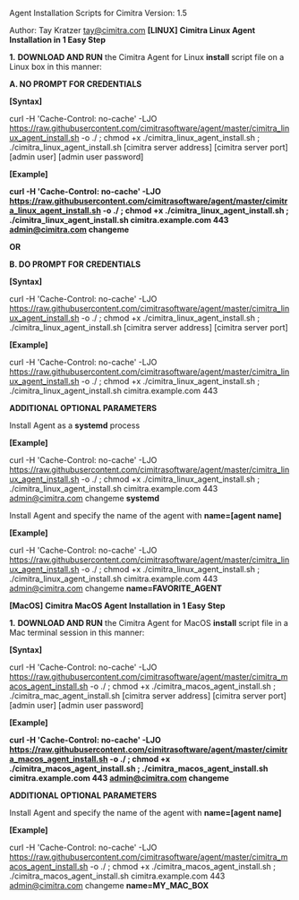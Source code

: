 
Agent Installation Scripts for Cimitra
Version: 1.5

Author: Tay Kratzer tay@cimitra.com
**[LINUX]**
**Cimitra Linux Agent Installation in 1 Easy Step**

**1.** **DOWNLOAD AND RUN** the Cimitra Agent for Linux **install** script file on a Linux box in this manner:

**A. NO PROMPT FOR CREDENTIALS**

**[Syntax]**

curl -H 'Cache-Control: no-cache' -LJO https://raw.githubusercontent.com/cimitrasoftware/agent/master/cimitra_linux_agent_install.sh -o ./ ; chmod +x ./cimitra_linux_agent_install.sh ; ./cimitra_linux_agent_install.sh [cimitra server address] [cimitra server port] [admin user] [admin user password]

**[Example]**

**curl -H 'Cache-Control: no-cache' -LJO https://raw.githubusercontent.com/cimitrasoftware/agent/master/cimitra_linux_agent_install.sh -o ./ ; chmod +x ./cimitra_linux_agent_install.sh ; ./cimitra_linux_agent_install.sh cimitra.example.com 443 admin@cimitra.com changeme**

**OR**

**B. DO PROMPT FOR CREDENTIALS**

**[Syntax]**

curl -H 'Cache-Control: no-cache' -LJO https://raw.githubusercontent.com/cimitrasoftware/agent/master/cimitra_linux_agent_install.sh -o ./ ; chmod +x ./cimitra_linux_agent_install.sh ; ./cimitra_linux_agent_install.sh [cimitra server address] [cimitra server port]

**[Example]**

curl -H 'Cache-Control: no-cache' -LJO https://raw.githubusercontent.com/cimitrasoftware/agent/master/cimitra_linux_agent_install.sh -o ./ ; chmod +x ./cimitra_linux_agent_install.sh ; ./cimitra_linux_agent_install.sh cimitra.example.com 443 

**ADDITIONAL OPTIONAL PARAMETERS**

Install Agent as a **systemd** process

**[Example]**

curl -H 'Cache-Control: no-cache' -LJO https://raw.githubusercontent.com/cimitrasoftware/agent/master/cimitra_linux_agent_install.sh -o ./ ; chmod +x ./cimitra_linux_agent_install.sh ; ./cimitra_linux_agent_install.sh cimitra.example.com 443 admin@cimitra.com changeme **systemd**

Install Agent and specify the name of the agent with **name=[agent name]**

**[Example]**

curl -H 'Cache-Control: no-cache' -LJO https://raw.githubusercontent.com/cimitrasoftware/agent/master/cimitra_linux_agent_install.sh -o ./ ; chmod +x ./cimitra_linux_agent_install.sh ; ./cimitra_linux_agent_install.sh cimitra.example.com 443 admin@cimitra.com changeme **name=FAVORITE_AGENT**

**[MacOS]**
**Cimitra MacOS Agent Installation in 1 Easy Step**

**1.** **DOWNLOAD AND RUN** the Cimitra Agent for MacOS **install** script file in a Mac terminal session in this manner:

**[Syntax]**

curl -H 'Cache-Control: no-cache' -LJO https://raw.githubusercontent.com/cimitrasoftware/agent/master/cimitra_macos_agent_install.sh -o ./ ; chmod +x ./cimitra_macos_agent_install.sh ; ./cimitra_mac_agent_install.sh [cimitra server address] [cimitra server port] [admin user] [admin user password]

**[Example]**

**curl -H 'Cache-Control: no-cache' -LJO https://raw.githubusercontent.com/cimitrasoftware/agent/master/cimitra_macos_agent_install.sh -o ./ ; chmod +x ./cimitra_macos_agent_install.sh ; ./cimitra_macos_agent_install.sh cimitra.example.com 443 admin@cimitra.com changeme**

**ADDITIONAL OPTIONAL PARAMETERS**

Install Agent and specify the name of the agent with **name=[agent name]**

**[Example]**

curl -H 'Cache-Control: no-cache' -LJO https://raw.githubusercontent.com/cimitrasoftware/agent/master/cimitra_macos_agent_install.sh -o ./ ; chmod +x ./cimitra_macos_agent_install.sh ; ./cimitra_macos_agent_install.sh cimitra.example.com 443 admin@cimitra.com changeme **name=MY_MAC_BOX**


